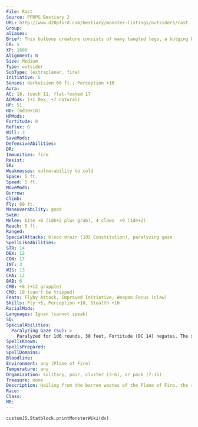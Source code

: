 ```yaml
---
File: Rast
Source: PFRPG Bestiary 2
URL: http://www.d20pfsrd.com/bestiary/monster-listings/outsiders/rast
Group: 
aliases: 
Brief: This bulbous creature consists of many tangled legs, a bulging body of puffed flesh, and a mouth filled with sharp fangs.
CR: 5
XP: 1600
Alignment: N
Size: Medium
Type: outsider
SubType: (extraplanar, fire)
Initiative: 5
Senses: darkvision 60 ft.; Perception +10
Aura: 
AC: 18, touch 11, flat-footed 17
ACMods: (+1 Dex, +7 natural)
HP: 51
HD: (6d10+18)
HPMods: 
Fortitude: 8
Reflex: 6
Will: 3
SaveMods: 
DefensiveAbilities: 
DR: 
Immunities: fire
Resist: 
SR: 
Weaknesses: vulnerability to cold
Space: 5 ft.
Speed: 5 ft.
MoveMods: 
Burrow: 
Climb: 
Fly: 60 ft.
Maneuverability: good
Swim: 
Melee: bite +8 (1d6+2 plus grab), 4 claws  +9 (1d4+2)
Reach: 5 ft.
Ranged: 
SpecialAttacks: blood drain (1d2 Constitution), paralyzing gaze
SpellLikeAbilities: 
STR: 14
DEX: 12
CON: 17
INT: 3
WIS: 13
CHA: 12
BAB: 6
CMB: +8 (+12 grapple)
CMD: 19 (can't be tripped)
Feats: Flyby Attack, Improved Initiative, Weapon Focus (claw)
Skills: Fly +5, Perception +10, Stealth +10
RacialMods: 
Languages: Ignan (cannot speak)
SQ: 
SpecialAbilities:
  Paralyzing Gaze (Su): >
    Paralyzed for 1d6 rounds, 30 feet, Fortitude (DC 14) negates. The save DC is Charisma-based.
SpellsKnown: 
SpellsPrepared: 
SpellDomains: 
Bloodline: 
Environment: any (Plane of Fire)
Temperature: any
Organization: solitary, pair, cluster (3-6), or pack (7-15)
Treasure: none
Description: Hailing from the barren wastes of the Plane of Fire, the rast is as dangerous as it is bizarre. Its body is a single tumorous sack that bulges with hidden organs and veins and bears no sensory apparatus beyond two miniscule eyes almost lost in the folds and wattles of its flesh.  Instead, its defining feature is a mouth of flesh-ripping teeth and a wriggling mass of tangled legs. The exact number of legs on a particular rast is seemingly a random trait. Strangely, these tangled limbs do not support the creature, but rather hang twitching and waving beneath it as the rast floats through the air with an easy grace, only reaching out to manipulate objects or-more often-to slash at its prey.  Though rasts do not appear to have any spoken language, they display a degree of intelligence that places them above mere animals, and use this innate cunning to aid in their hunts. As prey is scarce in the barren, ashy deserts of the Plane of Fire where they make their home, rasts prefer to hunt in packs, swarming through the skies like schools of fish, their movements precise and coordinated despite their thrashing limbs. When they come across a likely target, they descend en masse, paralyzing those foes susceptible to their gaze and then abandoning them temporarily to focus on any opponents that remain mobile and dangerous, slashing with their claws and latching on with thick-lipped mouths to suck their victims' blood and viscera. Though each rast has roughly a dozen limbs, it can only control up to four at any given time, leaving the others to dangle uselessly.  Rasts make their homes in small ashen burrows, no more than holes scooped out by the thrashing of their claws, and bear their squirming young live. An adult rast is the size of a human and weighs 200 pounds. Rasts tend to be red, yellow, or purple, with darker coloration on their legs and heads, the better to blend in with the fiery plains of their homeland. Though most other intelligent species on the Plane of Fire are powerful enough (or wise enough) to avoid direct conf lict with a rast pack, a cluster that stumbles through a portal to the Material Plane (or perhaps more tragically, is summoned to the Material Plane by a foolish spellcaster) can prove disastrous for the local ecosystem, consuming everything in its path with seemingly no limit to its repulsive hunger.
Race: 
Class: 
MR: 
---
```

```dataviewjs
customJS.Statblock.printMonsterWiki(dv)
```
